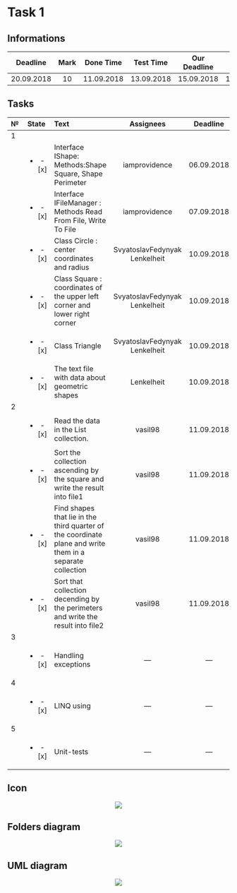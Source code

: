 # Task 1

## Informations

| Deadline |Mark|Done Time |Test Time |Our Deadline|  Paydate |
|:--------:|:--:|:--------:|:--------:|:----------:|:--------:|
|20.09.2018| 10 |11.09.2018|13.09.2018|15.09.2018  |13.09.2018|


## Tasks

|№|          State         |                            Text                                           |   Assignees  |  Deadline  |
|-|:----------------------:|:--------------------------------------------------------------------------|:------------:|:----------:|
|                                                        1                                                                         |
| |<ul><li>- [x] </li></ul>|Interface IShape: Methods:Shape Square, Shape Perimeter                    |iamprovidence |06.09.2018  |
| |<ul><li>- [x] </li></ul>|Interface IFileManager : Methods Read From File, Write To File             |iamprovidence |07.09.2018  |
| |<ul><li>- [x] </li></ul>|Class Circle : center coordinates and radius               |SvyatoslavFedynyak<br>Lenkelheit|10.09.2018|
| |<ul><li>- [x] </li></ul>|Class Square : coordinates of the upper left corner and lower right corner|SvyatoslavFedynyak<br>Lenkelheit|10.09.2018|
| |<ul><li>- [x] </li></ul>|Class Triangle                                           |SvyatoslavFedynyak<br>Lenkelheit|10.09.2018  |
| |<ul><li>- [x] </li></ul>|The text file with data about geometric shapes                                 |Lenkelheit|10.09.2018  |
|                                                        2                                                                         |
| |<ul><li>- [x] </li></ul>|Read the data in the List collection.                                      |   vasil98    | 11.09.2018 |
| |<ul><li>- [x] </li></ul>|Sort the collection ascending by the square and write the result into file1|   vasil98    | 11.09.2018 |
| |<ul><li>- [x] </li></ul>|Find shapes that lie in the third quarter of the coordinate plane and write them in a separate collection|      vasil98 | 11.09.2018 |
| |<ul><li>- [x] </li></ul>|Sort that collection decending by the perimeters and write the result into file2| vasil98 | 11.09.2018 |
|                                                        3                                                                         |
| |<ul><li>- [x] </li></ul>|Handling exceptions                                                        |       —      |      —     |
|                                                        4                                                                         |
| |<ul><li>- [x] </li></ul>|LINQ using                                                                 |       —      |      —     |
|                                                        5                                                                         |
| |<ul><li>- [x] </li></ul>|Unit-tests                                                                 |       —      |      —     |

## Icon

<p align="center">
  <img src="/Images/Task1/ico.png">
</p>

## Folders diagram

<p align="center">
  <img src="/Images/Task1/files.png">
</p>

## UML diagram

<p align="center">
  <img src="/Images/Task1/uml.png">
</p>
